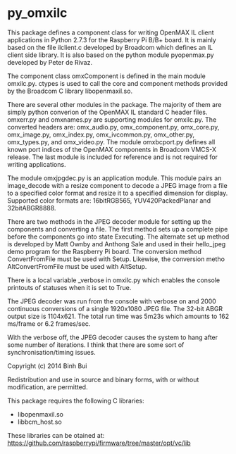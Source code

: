 py_omxilc
=========

This package defines a component class for writing OpenMAX IL client applications in Python 2.7.3
for the Raspberry Pi B/B+ board. It is mainly based on the file ilclient.c developed by Broadcom
which defines an IL client side library. It is also based on the python module pyopenmax.py
developed by Peter de Rivaz.

The component class omxComponent is defined in the main module omxilc.py. ctypes is used to call
the core and component methods provided by the Broadcom C library libopenmaxil.so.

There are several other modules in the package. The majority of them are simply python converion of
the OpenMAX IL standard C header files. omxerr.py and omxnames.py are supporting modules for omxilc.py.
The converted headers are: omx_audio.py, omx_component.py, omx_core.py, omx_image.py, omx_index.py,
omx_ivcommon.py, omx_other.py, omx_types.py, and omx_video.py. The module omxbcport.py defines all
known port indices of the OpenMAX components in Broadcom VMCS-X release. The last module is included
for reference and is not required for writing applications.

The module omxjpgdec.py is an application module. This module pairs an image_decode with a resize
component to decode a JPEG image from a file to a specified color format and resize it to a specified
dimension for display. Supported color formats are: 16bitRGB565, YUV420PackedPlanar and 32bitABGR8888.

There are two methods in the JPEG decoder module for setting up the components and converting a file.
The first method sets up a complete pipe before the components go into state Executing. The alternate
set up method is developed by Matt Ownby and Anthong Sale and used in their hello_jpeg demo program
for the Raspberry Pi board. The conversion method ConvertFromFile must be used with Setup. Likewise,
the conversion metho AltConvertFromFile must be used with AltSetup.

There is a local variable _verbose in omxilc.py which enables the console printouts of statuses when
it is set to True.

The JPEG decoder was run from the console with verbose on and 2000 continuous conversions of a single
1920x1080 JPEG file. The 32-bit ABGR output size is 1104x621. The total run time was 5m23s which amounts
to 162 ms/frame or 6.2 frames/sec.

With the verbose off, the JPEG decoder causes the system to hang after some number of iterations.
I think that there are some sort of synchronisation/timing issues.

Copyright (c) 2014 Binh Bui

Redistribution and use in source and binary forms, with or without
modification, are permitted.

This package requires the following C libraries:
- libopenmaxil.so
- libbcm_host.so

These libraries can be otained at:
https://github.com/raspberrypi/firmware/tree/master/opt/vc/lib
